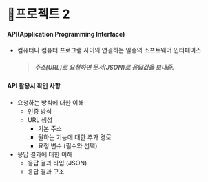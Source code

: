 # 🚩프로젝트 2

#### API(Application Programming Interface)

- 컴퓨터나 컴퓨터 프로그램 사이의 연결하는 일종의 소프트웨어 인터페이스

  > ##### 주소(URL)로 요청하면 문서(JSON)로 응답값을 보내줌.

#### API 활용시 확인 사항

- 요청하는 방식에 대한 이해
  - 인증 방식
  - URL 생성
    - 기본 주소
    - 원하는 기능에 대한 추가 경로
    - 요청 변수 (필수와 선택)
- 응답 결과에 대한 이해
  - 응답 결과 타입 (JSON)
  - 응답 결과 구조


